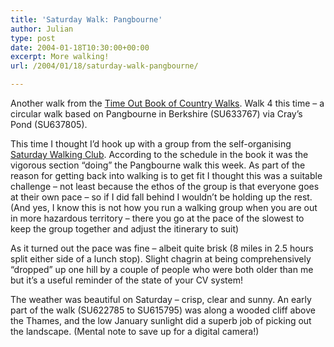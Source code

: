 ```yaml
---
title: 'Saturday Walk: Pangbourne'
author: Julian
type: post
date: 2004-01-18T10:30:00+00:00
excerpt: More walking!
url: /2004/01/18/saturday-walk-pangbourne/

---
```

Another walk from the [Time Out Book of Country Walks][1]. Walk 4 this time &#8211; a circular walk based on Pangbourne in Berkshire (SU633767) via Cray&#8217;s Pond (SU637805).

This time I thought I&#8217;d hook up with a group from the self-organising [Saturday Walking Club][2]. According to the schedule in the book it was the vigorous section &#8220;doing&#8221; the Pangbourne walk this week. As part of the reason for getting back into walking is to get fit I thought this was a suitable challenge &#8211; not least because the ethos of the group is that everyone goes at their own pace &#8211; so if I did fall behind I wouldn&#8217;t be holding up the rest. (And yes, I know this is not how you run a walking group when you are out in more hazardous territory &#8211; there you go at the pace of the slowest to keep the group together and adjust the itinerary to suit)

As it turned out the pace was fine &#8211; albeit quite brisk (8 miles in 2.5 hours split either side of a lunch stop). Slight chagrin at being comprehensively &#8220;dropped&#8221; up one hill by a couple of people who were both older than me but it&#8217;s a useful reminder of the state of your CV system!

The weather was beautiful on Saturday &#8211; crisp, clear and sunny. An early part of the walk (SU622785 to SU615795) was along a wooded cliff above the Thames, and the low January sunlight did a superb job of picking out the landscape. (Mental note to save up for a digital camera!)

 [1]: https://www.synesthesia.co.uk/library/archives/000305.php
 [2]: http://www.walkingclub.org.uk/